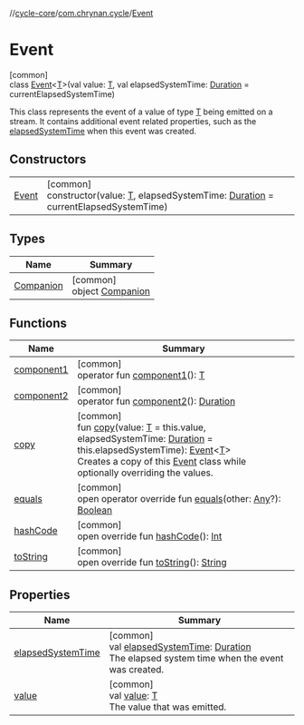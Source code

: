 //[cycle-core](../../../index.md)/[com.chrynan.cycle](../index.md)/[Event](index.md)

# Event

[common]\
class [Event](index.md)&lt;[T](index.md)&gt;(val value: [T](index.md), val elapsedSystemTime: [Duration](https://kotlinlang.org/api/latest/jvm/stdlib/kotlin.time/-duration/index.html) = currentElapsedSystemTime)

This class represents the event of a value of type [T](index.md) being emitted on a stream. It contains additional event related properties, such as the [elapsedSystemTime](elapsed-system-time.md) when this event was created.

## Constructors

| | |
|---|---|
| [Event](-event.md) | [common]<br>constructor(value: [T](index.md), elapsedSystemTime: [Duration](https://kotlinlang.org/api/latest/jvm/stdlib/kotlin.time/-duration/index.html) = currentElapsedSystemTime) |

## Types

| Name | Summary |
|---|---|
| [Companion](-companion/index.md) | [common]<br>object [Companion](-companion/index.md) |

## Functions

| Name | Summary |
|---|---|
| [component1](component1.md) | [common]<br>operator fun [component1](component1.md)(): [T](index.md) |
| [component2](component2.md) | [common]<br>operator fun [component2](component2.md)(): [Duration](https://kotlinlang.org/api/latest/jvm/stdlib/kotlin.time/-duration/index.html) |
| [copy](copy.md) | [common]<br>fun [copy](copy.md)(value: [T](index.md) = this.value, elapsedSystemTime: [Duration](https://kotlinlang.org/api/latest/jvm/stdlib/kotlin.time/-duration/index.html) = this.elapsedSystemTime): [Event](index.md)&lt;[T](index.md)&gt;<br>Creates a copy of this [Event](index.md) class while optionally overriding the values. |
| [equals](equals.md) | [common]<br>open operator override fun [equals](equals.md)(other: [Any](https://kotlinlang.org/api/latest/jvm/stdlib/kotlin/-any/index.html)?): [Boolean](https://kotlinlang.org/api/latest/jvm/stdlib/kotlin/-boolean/index.html) |
| [hashCode](hash-code.md) | [common]<br>open override fun [hashCode](hash-code.md)(): [Int](https://kotlinlang.org/api/latest/jvm/stdlib/kotlin/-int/index.html) |
| [toString](to-string.md) | [common]<br>open override fun [toString](to-string.md)(): [String](https://kotlinlang.org/api/latest/jvm/stdlib/kotlin/-string/index.html) |

## Properties

| Name | Summary |
|---|---|
| [elapsedSystemTime](elapsed-system-time.md) | [common]<br>val [elapsedSystemTime](elapsed-system-time.md): [Duration](https://kotlinlang.org/api/latest/jvm/stdlib/kotlin.time/-duration/index.html)<br>The elapsed system time when the event was created. |
| [value](value.md) | [common]<br>val [value](value.md): [T](index.md)<br>The value that was emitted. |
